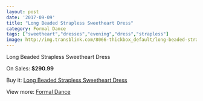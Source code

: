 ```yaml
---
layout: post
date: '2017-09-09'
title: "Long Beaded Strapless Sweetheart Dress"
category: Formal Dance
tags: ["sweetheart","dresses","evening","dress","strapless"]
image: http://img.transblink.com/8066-thickbox_default/long-beaded-strapless-sweetheart-dress.jpg
---
```

Long Beaded Strapless Sweetheart Dress

On Sales: **$290.99**
<a href="https://www.transblink.com/en/formal-dance/2625-long-beaded-strapless-sweetheart-dress.html"><amp-img layout="responsive" width="600" height="600" src="//img.transblink.com/8066-thickbox_default/long-beaded-strapless-sweetheart-dress.jpg" alt="Long Beaded Strapless Sweetheart Dress 0" /></a>
<a href="https://www.transblink.com/en/formal-dance/2625-long-beaded-strapless-sweetheart-dress.html"><amp-img layout="responsive" width="600" height="600" src="//img.transblink.com/8067-thickbox_default/long-beaded-strapless-sweetheart-dress.jpg" alt="Long Beaded Strapless Sweetheart Dress 1" /></a>

Buy it: [Long Beaded Strapless Sweetheart Dress](https://www.transblink.com/en/formal-dance/2625-long-beaded-strapless-sweetheart-dress.html "Long Beaded Strapless Sweetheart Dress")

View more: [Formal Dance](https://www.transblink.com/en/6-formal-dance "Formal Dance")